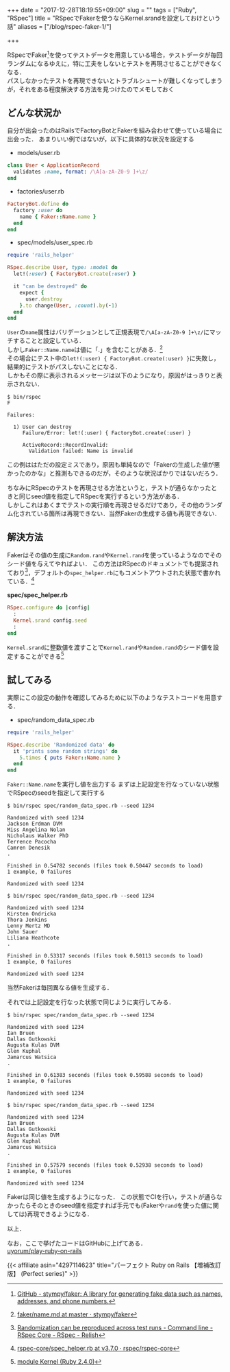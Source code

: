 +++
date = "2017-12-28T18:19:55+09:00"
slug = ""
tags = ["Ruby", "RSpec"]
title = "RSpecでFakerを使うならKernel.srandを設定しておけという話"
aliases = ["/blog/rspec-faker-1/"]

+++

RSpecでFaker[^1]を使ってテストデータを用意している場合，テストデータが毎回ランダムになるゆえに，特に工夫をしないとテストを再現させることができなくなる．  
パスしなかったテストを再現できないとトラブルシュートが難しくなってしまうが，それをある程度解決する方法を見つけたのでメモしておく

<!--more-->

## どんな状況か

自分が出会ったのはRailsでFactoryBotとFakerを組み合わせて使っている場合に出会った．
あまりいい例ではないが，以下に具体的な状況を設定する

* models/user.rb

``` ruby
class User < ApplicationRecord
  validates :name, format: /\A[a-zA-Z0-9 ]+\z/
end
```

* factories/user.rb

``` ruby
FactoryBot.define do
  factory :user do
    name { Faker::Name.name }
  end
end
```

* spec/models/user_spec.rb

``` ruby
require 'rails_helper'

RSpec.describe User, type: :model do
  let!(:user) { FactoryBot.create(:user) }

  it "can be destroyed" do
    expect {
      user.destroy
    }.to change(User, :count).by(-1)
  end
end
```

`User`の`name`属性はバリデーションとして正規表現で`/\A[a-zA-Z0-9 ]+\z/`にマッチすることと設定している．  
しかし`Faker::Name.name`は値に「.」を含むことがある．[^2]  
その場合にテスト中の`let!(:user) { FactoryBot.create(:user) }`に失敗し，結果的にテストがパスしないことになる．  
しかもその際に表示されるメッセージは以下のようになり，原因がはっきりと表示されない．

``` shell
$ bin/rspec
F

Failures:

  1) User can destroy
     Failure/Error: let!(:user) { FactoryBot.create(:user) }

     ActiveRecord::RecordInvalid:
       Validation failed: Name is invalid
```

この例ははただの設定ミスであり，原因も単純なので「Fakerの生成した値が悪かったのかな」と推測もできるのだが，そのような状況ばかりではないだろう．

ちなみにRSpecのテストを再現させる方法というと，テストが通らなかったときと同じseed値を指定してRSpecを実行するという方法がある．  
しかしこれはあくまでテストの実行順を再現させるだけであり，その他のランダム化されている箇所は再現できない．当然Fakerの生成する値も再現できない．

## 解決方法

Fakerはその値の生成に`Random.rand`や`Kernel.rand`を使っているようなのでそのシード値を与えてやればよい．
この方法はRSpecのドキュメントでも提案されており[^3]，デフォルトの`spec_helper.rb`にもコメントアウトされた状態で書かれている．[^4]

**spec/spec_helper.rb**

``` ruby
RSpec.configure do |config|
  :
  Kernel.srand config.seed
  :
end
```

`Kernel.srand`に整数値を渡すことで`Kernel.rand`や`Random.rand`のシード値を設定することができる[^5]

## 試してみる

実際にこの設定の動作を確認してみるために以下のようなテストコードを用意する．

* spec/random_data_spec.rb

``` ruby
require 'rails_helper'

RSpec.describe 'Randomized data' do
  it 'prints some random strings' do
    5.times { puts Faker::Name.name }
  end
end
```

`Faker::Name.name`を実行し値を出力する
まずは上記設定を行なっていない状態でRSpecのseedを指定して実行する

``` shell
$ bin/rspec spec/random_data_spec.rb --seed 1234

Randomized with seed 1234
Jackson Erdman DVM
Miss Angelina Nolan
Nicholaus Walker PhD
Terrence Pacocha
Camren Denesik
.

Finished in 0.54782 seconds (files took 0.50447 seconds to load)
1 example, 0 failures

Randomized with seed 1234

$ bin/rspec spec/random_data_spec.rb --seed 1234

Randomized with seed 1234
Kirsten Ondricka
Thora Jenkins
Lenny Mertz MD
John Sauer
Liliana Heathcote
.

Finished in 0.53317 seconds (files took 0.50113 seconds to load)
1 example, 0 failures

Randomized with seed 1234
```

当然Fakerは毎回異なる値を生成する．

それでは上記設定を行なった状態で同じように実行してみる．

``` shell
$ bin/rspec spec/random_data_spec.rb --seed 1234

Randomized with seed 1234
Ian Bruen
Dallas Gutkowski
Augusta Kulas DVM
Glen Kuphal
Jamarcus Watsica
.

Finished in 0.61383 seconds (files took 0.59588 seconds to load)
1 example, 0 failures

Randomized with seed 1234

$ bin/rspec spec/random_data_spec.rb --seed 1234

Randomized with seed 1234
Ian Bruen
Dallas Gutkowski
Augusta Kulas DVM
Glen Kuphal
Jamarcus Watsica
.

Finished in 0.57579 seconds (files took 0.52938 seconds to load)
1 example, 0 failures

Randomized with seed 1234
```

Fakerは同じ値を生成するようになった．
この状態でCIを行い，テストが通らなかったらそのときのseed値を指定すれば手元でも(Fakerや`rand`を使った値に関しては)再現できるようになる．

以上．

なお，ここで挙げたコードはGitHubに上げてある．  
[uyorum/play-ruby-on-rails](https://github.com/uyorum/play-ruby-on-rails/tree/rspec/faker-srand)

[^1]: [GitHub - stympy/faker: A library for generating fake data such as names, addresses, and phone numbers.](https://github.com/stympy/faker)
[^2]: [faker/name.md at master · stympy/faker](https://github.com/stympy/faker/blob/master/doc/name.md)
[^3]: [Randomization can be reproduced across test runs - Command line - RSpec Core - RSpec - Relish](https://relishapp.com/rspec/rspec-core/docs/command-line/randomization-can-be-reproduced-across-test-runs)
[^4]: [rspec-core/spec_helper.rb at v3.7.0 · rspec/rspec-core](https://github.com/rspec/rspec-core/blob/v3.7.0/lib/rspec/core/project_initializer/spec/spec_helper.rb)
[^5]: [module Kernel (Ruby 2.4.0)](https://docs.ruby-lang.org/ja/latest/class/Kernel.html\#M_SRAND)

{{< affiliate asin="4297114623" title="パーフェクト Ruby on Rails 【増補改訂版】 (Perfect series)" >}}
